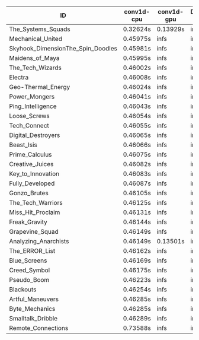 |ID|conv1d-cpu|conv1d-gpu|DWSPConv2D-gpu|gemm-gpu|avg|
|-|-|-|-|-|-|
|The_Systems_Squads|0.32624s|0.13929s|infs|4.40567s|infs|
|Mechanical_United|0.45975s|infs|infs|4.39386s|infs|
|Skyhook_DimensionThe_Spin_Doodles|0.45981s|infs|infs|4.42527s|infs|
|Maidens_of_Maya|0.45995s|infs|infs|4.41967s|infs|
|The_Tech_Wizards|0.46002s|infs|infs|4.40970s|infs|
|Electra|0.46008s|infs|infs|4.42076s|infs|
|Geo-Thermal_Energy|0.46024s|infs|infs|4.40468s|infs|
|Power_Mongers|0.46041s|infs|infs|4.43317s|infs|
|Ping_Intelligence|0.46043s|infs|infs|4.39289s|infs|
|Loose_Screws|0.46054s|infs|infs|4.41023s|infs|
|Tech_Connect|0.46055s|infs|infs|4.41537s|infs|
|Digital_Destroyers|0.46065s|infs|infs|4.39729s|infs|
|Beast_Isis|0.46066s|infs|infs|4.41244s|infs|
|Prime_Calculus|0.46075s|infs|infs|4.41380s|infs|
|Creative_Juices|0.46082s|infs|infs|4.40829s|infs|
|Key_to_Innovation|0.46083s|infs|infs|4.41628s|infs|
|Fully_Developed|0.46087s|infs|infs|4.41402s|infs|
|Gonzo_Brutes|0.46105s|infs|infs|4.40070s|infs|
|The_Tech_Warriors|0.46125s|infs|infs|4.43105s|infs|
|Miss_Hit_Proclaim|0.46131s|infs|infs|4.41309s|infs|
|Freak_Gravity|0.46144s|infs|infs|4.39910s|infs|
|Grapevine_Squad|0.46149s|infs|infs|4.40319s|infs|
|Analyzing_Anarchists|0.46149s|0.13501s|infs|4.40942s|infs|
|The_ERROR_List|0.46162s|infs|infs|4.39908s|infs|
|Blue_Screens|0.46169s|infs|infs|4.41304s|infs|
|Creed_Symbol|0.46175s|infs|infs|4.39115s|infs|
|Pseudo_Boom|0.46223s|infs|infs|4.39703s|infs|
|Blackouts|0.46254s|infs|infs|4.38212s|infs|
|Artful_Maneuvers|0.46285s|infs|infs|4.40346s|infs|
|Byte_Mechanics|0.46285s|infs|infs|4.39801s|infs|
|Smalltalk_Dribble|0.46289s|infs|infs|4.37796s|infs|
|Remote_Connections|0.73588s|infs|infs|4.40097s|infs|
